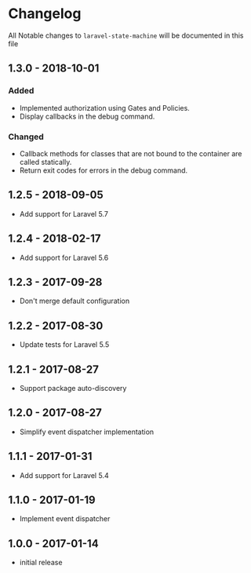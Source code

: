 # Changelog

All Notable changes to `laravel-state-machine` will be documented in this file

## 1.3.0 - 2018-10-01

### Added
- Implemented authorization using Gates and Policies.
- Display callbacks in the debug command.

### Changed
- Callback methods for classes that are not bound to the container are called statically.
- Return exit codes for errors in the debug command.

## 1.2.5 - 2018-09-05

- Add support for Laravel 5.7

## 1.2.4 - 2018-02-17

- Add support for Laravel 5.6

## 1.2.3 - 2017-09-28

- Don't merge default configuration

## 1.2.2 - 2017-08-30

- Update tests for Laravel 5.5

## 1.2.1 - 2017-08-27

- Support package auto-discovery

## 1.2.0 - 2017-08-27

- Simplify event dispatcher implementation

## 1.1.1 - 2017-01-31

- Add support for Laravel 5.4

## 1.1.0 - 2017-01-19

- Implement event dispatcher

## 1.0.0 - 2017-01-14

- initial release
